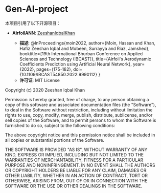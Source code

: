 # Gen-AI-project
本项目引用了以下开源项目：

- **AirfoilANN**: [ZeeshanIqbalKhan](https://github.com/ZeeshanIqbalKhan/AirfoilANN)

  - **描述**: 
  @InProceedings{moin2022,
  author={Moin, Hassan and Khan, Hafiz Zeeshan Iqbal and Mobeen, Surrayya and Riaz, Jamshed},
  booktitle={19th International Bhurban Conference on Applied Sciences and Technology (IBCAST)},
  title={Airfoil's Aerodynamic Coefficients Prediction using Artificial Neural Network},
  year={2022},
  pages={175-182},
  doi={10.1109/IBCAST54850.2022.9990112}
}
  - **许可证**: MIT License
  
Copyright (c) 2020 Zeeshan Iqbal Khan

Permission is hereby granted, free of charge, to any person obtaining a copy
of this software and associated documentation files (the "Software"), to deal
in the Software without restriction, including without limitation the rights
to use, copy, modify, merge, publish, distribute, sublicense, and/or sell
copies of the Software, and to permit persons to whom the Software is
furnished to do so, subject to the following conditions:

The above copyright notice and this permission notice shall be included in all
copies or substantial portions of the Software.

THE SOFTWARE IS PROVIDED "AS IS", WITHOUT WARRANTY OF ANY KIND, EXPRESS OR
IMPLIED, INCLUDING BUT NOT LIMITED TO THE WARRANTIES OF MERCHANTABILITY,
FITNESS FOR A PARTICULAR PURPOSE AND NONINFRINGEMENT. IN NO EVENT SHALL THE
AUTHORS OR COPYRIGHT HOLDERS BE LIABLE FOR ANY CLAIM, DAMAGES OR OTHER
LIABILITY, WHETHER IN AN ACTION OF CONTRACT, TORT OR OTHERWISE, ARISING FROM,
OUT OF OR IN CONNECTION WITH THE SOFTWARE OR THE USE OR OTHER DEALINGS IN THE
SOFTWARE.